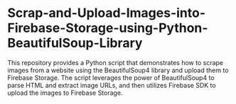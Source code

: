 # Scrap-and-Upload-Images-into-Firebase-Storage-using-Python-BeautifulSoup-Library
This repository provides a Python script that demonstrates how to scrape images from a website using the BeautifulSoup4 library and upload them to Firebase Storage. The script leverages the power of BeautifulSoup4 to parse HTML and extract image URLs, and then utilizes Firebase SDK to upload the images to Firebase Storage.
